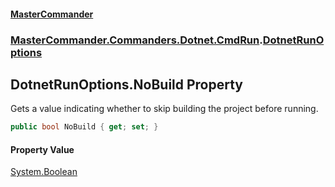 #### [MasterCommander](MasterCommander.md 'MasterCommander')
### [MasterCommander.Commanders.Dotnet.CmdRun](MasterCommander.Commanders.Dotnet.CmdRun.md 'MasterCommander.Commanders.Dotnet.CmdRun').[DotnetRunOptions](DotnetRunOptions.md 'MasterCommander.Commanders.Dotnet.CmdRun.DotnetRunOptions')

## DotnetRunOptions.NoBuild Property

Gets a value indicating whether to skip building the project before running.

```csharp
public bool NoBuild { get; set; }
```

#### Property Value
[System.Boolean](https://docs.microsoft.com/en-us/dotnet/api/System.Boolean 'System.Boolean')
